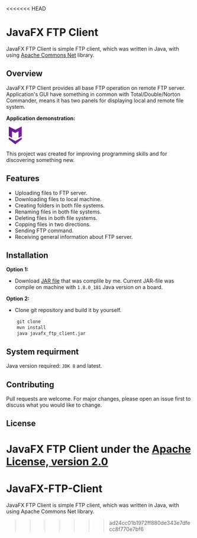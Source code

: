 <<<<<<< HEAD
# JavaFX FTP Client

JavaFX FTP Client is simple FTP client, which was written in Java, with using [Apache Commons Net](https://commons.apache.org/proper/commons-net/) library.

## Overview

JavaFX FTP Client provides all base FTP operation on remote FTP server. Application's GUI have something in common with Total/Double/Norton Commander, means it has two panels for displaying local and remote file system.

**Application demonstration:**

![Demo GIF](https://github.com/adam-p/markdown-here/raw/master/src/common/images/icon48.png "Demo GIF")

This project was created for improving programming skills and for discovering something new.

## Features

* Uploading files to FTP server.
* Downloading files to local machine.
* Creating folders in both file systems.
* Renaming files in both file systems.
* Deleting files in both file systems.
* Copping files in two directions.
* Sending FTP command.
* Receiving general information about FTP server.

## Installation

**Option 1:**

* Download [JAR file]() that was complile by me. 
Current JAR-file was compile on machine with ``1.8.0_181`` Java version on a board.

**Option 2:**

* Clone git repository and build it by yourself.
```
    git clone
    mvn install
    java javafx_ftp_client.jar
```

## System requirment

Java version required: ``JDK 8`` and latest.

## Contributing

Pull requests are welcome. For major changes, please open an issue first to discuss what you would like to change.

## License

JavaFX FTP Client under the [Apache License, version 2.0]()
=======
# JavaFX-FTP-Client
JavaFX FTP Client is simple FTP client, which was written in Java, with using Apache Commons Net library.
>>>>>>> ad24cc01b1972ff880de343e7dfecc8f770e7bf6

